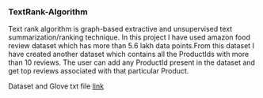 ### TextRank-Algorithm
Text rank algorithm is graph-based extractive and unsupervised text summarization/ranking technique. In this project I have used amazon food review dataset which has more than 5.6 lakh data points.From this dataset I have created another dataset which contains all the ProductIds with more than 10 reviews. The user can add any ProductId present in the dataset and get top reviews associated with that particular Product. 

Dataset and Glove txt file [link](https://drive.google.com/drive/folders/1C7ectOlEA9vZ3JDfkTN6W-mqMydvXirM?usp=sharing)
